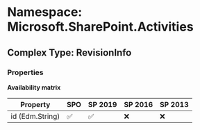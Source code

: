 # Namespace: Microsoft.SharePoint.Activities

## Complex Type: RevisionInfo

### Properties

**Availability matrix**

Property | SPO | SP 2019 | SP 2016 | SP 2013
----------|-----|---------|---------|--------
id (Edm.String) | ✅ | ✅ | ❌ | ❌
